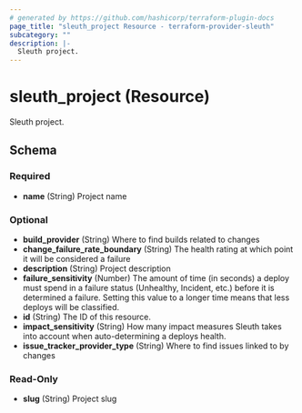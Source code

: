 ```yaml
---
# generated by https://github.com/hashicorp/terraform-plugin-docs
page_title: "sleuth_project Resource - terraform-provider-sleuth"
subcategory: ""
description: |-
  Sleuth project.
---
```


# sleuth_project (Resource)

Sleuth project.



<!-- schema generated by tfplugindocs -->
## Schema

### Required

- **name** (String) Project name

### Optional

- **build_provider** (String) Where to find builds related to changes
- **change_failure_rate_boundary** (String) The health rating at which point it will be considered a failure
- **description** (String) Project description
- **failure_sensitivity** (Number) The amount of time (in seconds) a deploy must spend in a failure status (Unhealthy, Incident, etc.) before it is determined a failure. Setting this value to a longer time means that less deploys will be classified.
- **id** (String) The ID of this resource.
- **impact_sensitivity** (String) How many impact measures Sleuth takes into account when auto-determining a deploys health.
- **issue_tracker_provider_type** (String) Where to find issues linked to by changes

### Read-Only

- **slug** (String) Project slug


